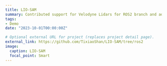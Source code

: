 ```yaml
---
title: LIO-SAM
summary: Contributed support for Velodyne Lidars for ROS2 branch and added a ROS2 docker support.
tags:
- Demo
date: "2023-10-01T00:00:00Z"

# Optional external URL for project (replaces project detail page).
external_link: https://github.com/TixiaoShan/LIO-SAM/tree/ros2
image:
  caption: LIO-SAM
  focal_point: Smart
---
```

